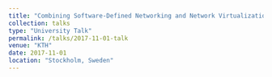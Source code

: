 ```yaml
---
title: "Combining Software-Defined Networking and Network Virtualization: Analysis, Modeling, and Optimization"
collection: talks
type: "University Talk"
permalink: /talks/2017-11-01-talk
venue: "KTH"
date: 2017-11-01
location: "Stockholm, Sweden"
---
```


